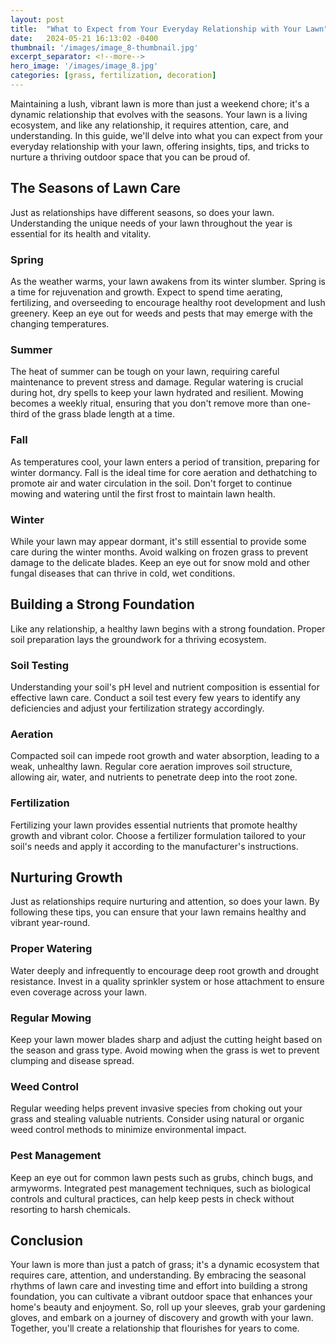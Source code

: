 ```yaml
---
layout: post
title:  "What to Expect from Your Everyday Relationship with Your Lawn"
date:   2024-05-21 16:13:02 -0400
thumbnail: '/images/image_8-thumbnail.jpg'
excerpt_separator: <!--more-->
hero_image: '/images/image_8.jpg'
categories: [grass, fertilization, decoration]
---
```

Maintaining a lush, vibrant lawn is more than just a weekend chore; it's a dynamic relationship that evolves with the seasons. <!--more-->Your lawn is a living ecosystem, and like any relationship, it requires attention, care, and understanding. In this guide, we'll delve into what you can expect from your everyday relationship with your lawn, offering insights, tips, and tricks to nurture a thriving outdoor space that you can be proud of.

## The Seasons of Lawn Care
Just as relationships have different seasons, so does your lawn. Understanding the unique needs of your lawn throughout the year is essential for its health and vitality.

### Spring
As the weather warms, your lawn awakens from its winter slumber. Spring is a time for rejuvenation and growth.
Expect to spend time aerating, fertilizing, and overseeding to encourage healthy root development and lush greenery.
Keep an eye out for weeds and pests that may emerge with the changing temperatures.

### Summer
The heat of summer can be tough on your lawn, requiring careful maintenance to prevent stress and damage.
Regular watering is crucial during hot, dry spells to keep your lawn hydrated and resilient.
Mowing becomes a weekly ritual, ensuring that you don't remove more than one-third of the grass blade length at a time.

### Fall
As temperatures cool, your lawn enters a period of transition, preparing for winter dormancy.
Fall is the ideal time for core aeration and dethatching to promote air and water circulation in the soil.
Don't forget to continue mowing and watering until the first frost to maintain lawn health.

### Winter
While your lawn may appear dormant, it's still essential to provide some care during the winter months.
Avoid walking on frozen grass to prevent damage to the delicate blades.
Keep an eye out for snow mold and other fungal diseases that can thrive in cold, wet conditions.

## Building a Strong Foundation
Like any relationship, a healthy lawn begins with a strong foundation. Proper soil preparation lays the groundwork for a thriving ecosystem.

### Soil Testing
Understanding your soil's pH level and nutrient composition is essential for effective lawn care.
Conduct a soil test every few years to identify any deficiencies and adjust your fertilization strategy accordingly.

### Aeration
Compacted soil can impede root growth and water absorption, leading to a weak, unhealthy lawn.
Regular core aeration improves soil structure, allowing air, water, and nutrients to penetrate deep into the root zone.

### Fertilization
Fertilizing your lawn provides essential nutrients that promote healthy growth and vibrant color.
Choose a fertilizer formulation tailored to your soil's needs and apply it according to the manufacturer's instructions.

## Nurturing Growth
Just as relationships require nurturing and attention, so does your lawn. By following these tips, you can ensure that your lawn remains healthy and vibrant year-round.

### Proper Watering
Water deeply and infrequently to encourage deep root growth and drought resistance.
Invest in a quality sprinkler system or hose attachment to ensure even coverage across your lawn.

### Regular Mowing
Keep your lawn mower blades sharp and adjust the cutting height based on the season and grass type.
Avoid mowing when the grass is wet to prevent clumping and disease spread.

### Weed Control
Regular weeding helps prevent invasive species from choking out your grass and stealing valuable nutrients.
Consider using natural or organic weed control methods to minimize environmental impact.

### Pest Management
Keep an eye out for common lawn pests such as grubs, chinch bugs, and armyworms.
Integrated pest management techniques, such as biological controls and cultural practices, can help keep pests in check without resorting to harsh chemicals.

## Conclusion
Your lawn is more than just a patch of grass; it's a dynamic ecosystem that requires care, attention, and understanding. By embracing the seasonal rhythms of lawn care and investing time and effort into building a strong foundation, you can cultivate a vibrant outdoor space that enhances your home's beauty and enjoyment. So, roll up your sleeves, grab your gardening gloves, and embark on a journey of discovery and growth with your lawn. Together, you'll create a relationship that flourishes for years to come.
